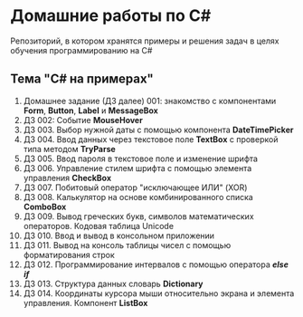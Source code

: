 # Домашние работы по C#
Репозиторий, в котором хранятся примеры и решения задач в целях обучения программированию на C#

## Тема "C# на примерах"

1. Домашнее задание (ДЗ далее) 001: знакомство с компонентами **Form**, **Button**, **Label** и **MessageBox**
2. ДЗ 002: Событие **MouseHover**
3. ДЗ 003. Выбор нужной даты с помощью компонента **DateTimePicker**
4. ДЗ 004. Ввод данных через текстовое поле **TextBox** с проверкой типа методом **TryParse**
5. ДЗ 005. Ввод пароля в текстовое поле и изменение шрифта
6. ДЗ 006. Управление стилем шрифта с помощью элемента управления **CheckBox**
7. ДЗ 007. Побитовый оператор "исключающее ИЛИ" (XOR)
8. ДЗ 008. Калькулятор на основе комбинированного списка **ComboBox**
9. ДЗ 009. Вывод греческих букв, символов математических операторов. Кодовая таблица Unicode
10. ДЗ 010. Ввод и вывод в консольном приложении
11. ДЗ 011. Вывод на консоль таблицы чисел с помощью форматирования строк
12. ДЗ 012. Программирование интервалов с помощью оператора ***else if***
13. ДЗ 013. Структура данных словарь **Dictionary**
14. ДЗ 014. Координаты курсора мыши относительно экрана и элемента управления. Компонент **ListBox**
